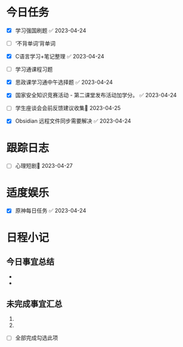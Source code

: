 # 今日任务

- [x] 学习强国刷题 ✅ 2023-04-24
- [ ] ‘不背单词’背单词
- [x] C语言学习+笔记整理 ✅ 2023-04-24
- [ ] 学习通课程习题
- [x] 思政课学习通中午选择题 ✅ 2023-04-24
- [x] 国家安全知识竞赛活动 - 第二课堂发布活动加学分。 ✅ 2023-04-24
- [ ] 学生座谈会会前反馈建议收集📅 2023-04-25 
- [x] Obsidian 远程文件同步需要解决 ✅ 2023-04-24


# 跟踪日志

- [ ] 心理短剧📅 2023-04-27 


# 适度娱乐

- [x] 原神每日任务 ✅ 2023-04-24


# 日程小记

## 今日事宜总结

- 
- 

## 未完成事宜汇总

1. 
2. 

- [ ] 全部完成勾选此项



